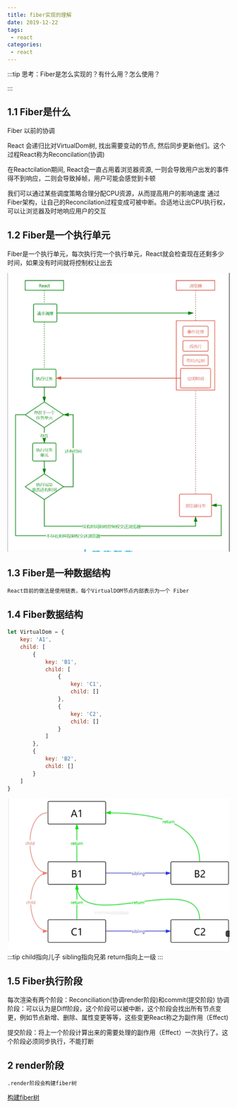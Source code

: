 ```yaml
---
title: fiber实现的理解
date: 2019-12-22
tags:
 - react
categories:
 - react
---
```

[fiberTree]: ./fiberTree.md

:::tip
    思考：Fiber是怎么实现的？有什么用？怎么使用？
    
:::

## 1.1 Fiber是什么

Fiber 以前的协调

React 会递归比对VirtualDom树, 找出需要变动的节点, 然后同步更新他们。这个过程React称为Reconcilation(协调)

在Reactcilation期间, React会一直占用着浏览器资源, 一则会导致用户出发的事件得不到响应，二则会导致掉帧，用户可能会感觉到卡顿

我们可以通过某些调度策略合理分配CPU资源，从而提高用户的影响速度
通过Fiber架构，让自己的Reconcilation过程变成可被中断。合适地让出CPU执行权，可以让浏览器及时地响应用户的交互


## 1.2 Fiber是一个执行单元

Fiber是一个执行单元，每次执行完一个执行单元，React就会检查现在还剩多少时间，如果没有时间就将控制权让出去

![call](./images/fiberFlowPng.jpg)

## 1.3 Fiber是一种数据结构
    React目前的做法是使用链表，每个VirtualDOM节点内部表示为一个 Fiber

## 1.4 Fiber数据结构

```js
let VirtualDom = {
    key: 'A1',
    child: [
        {
            key: 'B1',
            child: [
                {
                    key: 'C1',
                    child: []
                },
                {
                    key: 'C2',
                    child: []
                }
            ]
        },
        {
            key: 'B2',
            child: []
        }
    ]
}
```
![call](./images/fiberDataPng.jpg)
:::tip
    child指向儿子    sibling指向兄弟 return指向上一级
:::

## 1.5 Fiber执行阶段

每次渲染有两个阶段：Reconciliation(协调render阶段)和commit(提交阶段)
协调阶段：可以认为是Diff阶段，这个阶段可以被中断，这个阶段会找出所有节点变更，例如节点新增、删除、属性变更等等，这些变更React称之为副作用（Effect)

提交阶段：将上一个阶段计算出来的需要处理的副作用（Effect）一次执行了。这个阶段必须同步执行，不能打断

## 2 render阶段
    .render阶段会构建fiber树

[构建fiber树][fiberTree]


<!-- ```js
    class FiberQue {

        consture({playout, next}) {
            this.playout = playout;
            this.next = next;
        }
        questFlash(state, nextState) {
            if(!this.playout) {
                this.playout = this.next = state;
            }else {
                this.playout = state;
                this.next = nextState;
            }
        }
    }

    function changeList(type)  {
        
    }

    let fiber = new FiberQue();

    fiber.questFlash({name: '第一个任务'}, {next: 0});
render()  fiber => c commit 
``` -->

